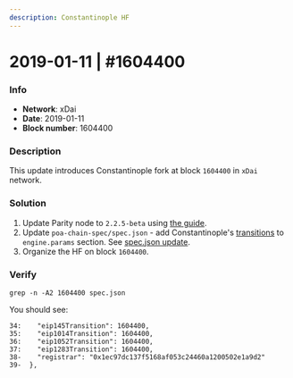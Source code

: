 ```yaml
---
description: Constantinople HF
---
```


# 2019-01-11 | #1604400

### Info

* **Network**: xDai
* **Date**: 2019-01-11
* **Block number**: 1604400

### Description

This update introduces Constantinople fork at block `1604400` in `xDai` network.

### Solution

1. Update Parity node to `2.2.5-beta` using [the guide](https://www.poa.network/for-validators/hard-forks/parity-upgrade-guide).
2. Update `poa-chain-spec/spec.json` - add Constantinople's [transitions](https://github.com/poanetwork/poa-chain-spec/pull/99/files#diff-42eb5109ad96d4ac46cdcbf18f2938de) to `engine.params` section. See [spec.json update](spec.json-update.md).
3. Organize the HF on block `1604400`.

### Verify

```
grep -n -A2 1604400 spec.json
```

You should see:

```
34:    "eip145Transition": 1604400,
35:    "eip1014Transition": 1604400,
36:    "eip1052Transition": 1604400,
37:    "eip1283Transition": 1604400,
38-    "registrar": "0x1ec97dc137f5168af053c24460a1200502e1a9d2"
39-  },
```

